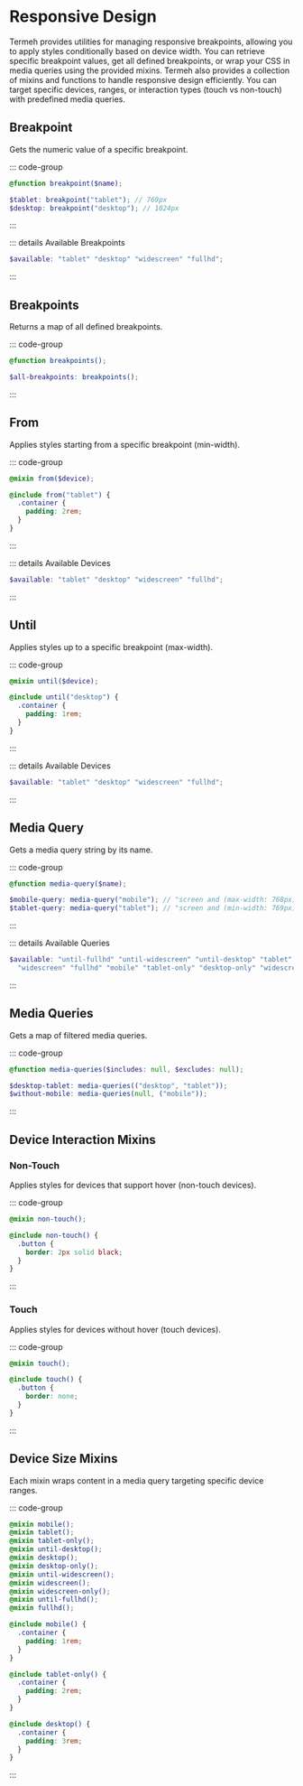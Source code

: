 # Responsive Design

Termeh provides utilities for managing responsive breakpoints, allowing you to apply styles conditionally based on device width. You can retrieve specific breakpoint values, get all defined breakpoints, or wrap your CSS in media queries using the provided mixins. Termeh also provides a collection of mixins and functions to handle responsive design efficiently. You can target specific devices, ranges, or interaction types (touch vs non-touch) with predefined media queries.

## Breakpoint

Gets the numeric value of a specific breakpoint.

::: code-group

```scss [usage.scss]
@function breakpoint($name);
```

```scss [example.scss]
$tablet: breakpoint("tablet"); // 769px
$desktop: breakpoint("desktop"); // 1024px
```

:::

::: details Available Breakpoints

```scss
$available: "tablet" "desktop" "widescreen" "fullhd";
```

:::

## Breakpoints

Returns a map of all defined breakpoints.

::: code-group

```scss [usage.scss]
@function breakpoints();
```

```scss [example.scss]
$all-breakpoints: breakpoints();
```

:::

## From

Applies styles starting from a specific breakpoint (min-width).

::: code-group

```scss [usage.scss]
@mixin from($device);
```

```scss [example.scss]
@include from("tablet") {
  .container {
    padding: 2rem;
  }
}
```

:::

::: details Available Devices

```scss
$available: "tablet" "desktop" "widescreen" "fullhd";
```

:::

## Until

Applies styles up to a specific breakpoint (max-width).

::: code-group

```scss [usage.scss]
@mixin until($device);
```

```scss [example.scss]
@include until("desktop") {
  .container {
    padding: 1rem;
  }
}
```

:::

::: details Available Devices

```scss
$available: "tablet" "desktop" "widescreen" "fullhd";
```

:::

## Media Query

Gets a media query string by its name.

::: code-group

```scss [usage.scss]
@function media-query($name);
```

```scss [example.scss]
$mobile-query: media-query("mobile"); // "screen and (max-width: 768px)"
$tablet-query: media-query("tablet"); // "screen and (min-width: 769px)"
```

:::

::: details Available Queries

```scss
$available: "until-fullhd" "until-widescreen" "until-desktop" "tablet" "desktop"
  "widescreen" "fullhd" "mobile" "tablet-only" "desktop-only" "widescreen-only";
```

:::

## Media Queries

Gets a map of filtered media queries.

::: code-group

```scss [usage.scss]
@function media-queries($includes: null, $excludes: null);
```

```scss [example.scss]
$desktop-tablet: media-queries(("desktop", "tablet"));
$without-mobile: media-queries(null, ("mobile"));
```

:::

## Device Interaction Mixins

### Non-Touch

Applies styles for devices that support hover (non-touch devices).

::: code-group

```scss [usage.scss]
@mixin non-touch();
```

```scss [example.scss]
@include non-touch() {
  .button {
    border: 2px solid black;
  }
}
```

:::

### Touch

Applies styles for devices without hover (touch devices).

::: code-group

```scss [usage.scss]
@mixin touch();
```

```scss [example.scss]
@include touch() {
  .button {
    border: none;
  }
}
```

:::

## Device Size Mixins

Each mixin wraps content in a media query targeting specific device ranges.

::: code-group

```scss [usage.scss]
@mixin mobile();
@mixin tablet();
@mixin tablet-only();
@mixin until-desktop();
@mixin desktop();
@mixin desktop-only();
@mixin until-widescreen();
@mixin widescreen();
@mixin widescreen-only();
@mixin until-fullhd();
@mixin fullhd();
```

```scss [example.scss]
@include mobile() {
  .container {
    padding: 1rem;
  }
}

@include tablet-only() {
  .container {
    padding: 2rem;
  }
}

@include desktop() {
  .container {
    padding: 3rem;
  }
}
```

:::
